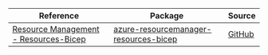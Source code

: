 | Reference | Package | Source |
|---|---|---|
|[Resource Management - Resources-Bicep](resourcemanager-resources-bicep-readme.md)|[azure-resourcemanager-resources-bicep](https://repo1.maven.org/maven2/com/azure/resourcemanager/azure-resourcemanager-resources-bicep)|[GitHub](https://github.com/Azure/azure-sdk-for-java/blob/main/sdk/resources/azure-resourcemanager-resources-bicep)|
